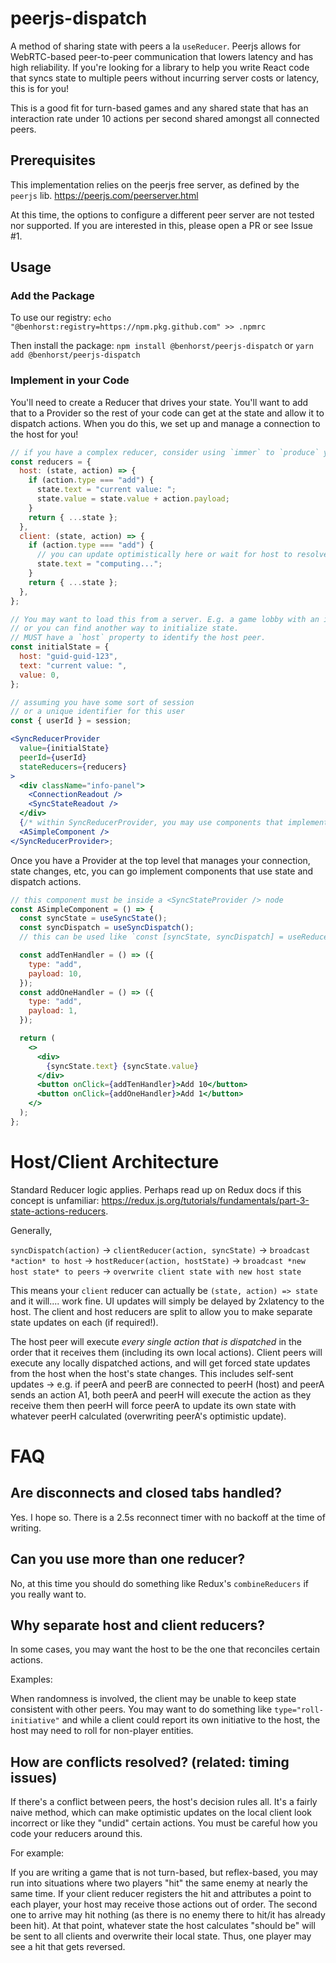 # peerjs-dispatch

A method of sharing state with peers a la `useReducer`. Peerjs allows for WebRTC-based peer-to-peer communication that lowers latency and has high reliability. If you're looking for a library to help you write React code that syncs state to multiple peers without incurring server costs or latency, this is for you!

This is a good fit for turn-based games and any shared state that has an interaction rate under 10 actions per second shared amongst all connected peers.

## Prerequisites

This implementation relies on the peerjs free server, as defined by the `peerjs` lib. https://peerjs.com/peerserver.html

At this time, the options to configure a different peer server are not tested nor supported. If you are interested in this, please open a PR or see Issue #1.

## Usage

### Add the Package

To use our registry:
`echo "@benhorst:registry=https://npm.pkg.github.com" >> .npmrc`

Then install the package:
`npm install @benhorst/peerjs-dispatch` or `yarn add @benhorst/peerjs-dispatch`

### Implement in your Code

You'll need to create a Reducer that drives your state. You'll want to add that to a Provider so the rest of your code can get at the state and allow it to dispatch actions. When you do this, we set up and manage a connection to the host for you!

```jsx
// if you have a complex reducer, consider using `immer` to `produce` your new state.
const reducers = {
  host: (state, action) => {
    if (action.type === "add") {
      state.text = "current value: ";
      state.value = state.value + action.payload;
    }
    return { ...state };
  },
  client: (state, action) => {
    if (action.type === "add") {
      // you can update optimistically here or wait for host to resolve the action
      state.text = "computing...";
    }
    return { ...state };
  },
};

// You may want to load this from a server. E.g. a game lobby with an identified host.
// or you can find another way to initialize state.
// MUST have a `host` property to identify the host peer.
const initialState = {
  host: "guid-guid-123",
  text: "current value: ",
  value: 0,
};

// assuming you have some sort of session
// or a unique identifier for this user
const { userId } = session;

<SyncReducerProvider
  value={initialState}
  peerId={userId}
  stateReducers={reducers}
>
  <div className="info-panel">
    <ConnectionReadout />
    <SyncStateReadout />
  </div>
  {/* within SyncReducerProvider, you may use components that implement `useSyncState` and `useSyncDispatch` */}
  <ASimpleComponent />
</SyncReducerProvider>;
```

Once you have a Provider at the top level that manages your connection, state changes, etc, you can go implement components that use state and dispatch actions.

```jsx
// this component must be inside a <SyncStateProvider /> node
const ASimpleComponent = () => {
  const syncState = useSyncState();
  const syncDispatch = useSyncDispatch();
  // this can be used like `const [syncState, syncDispatch] = useReducer(theReducer);

  const addTenHandler = () => ({
    type: "add",
    payload: 10,
  });
  const addOneHandler = () => ({
    type: "add",
    payload: 1,
  });

  return (
    <>
      <div>
        {syncState.text} {syncState.value}
      </div>
      <button onClick={addTenHandler}>Add 10</button>
      <button onClick={addOneHandler}>Add 1</button>
    </>
  );
};
```

# Host/Client Architecture

Standard Reducer logic applies. Perhaps read up on Redux docs if this concept is unfamiliar: https://redux.js.org/tutorials/fundamentals/part-3-state-actions-reducers.

Generally,

`syncDispatch(action)` -> `clientReducer(action, syncState)` -> `broadcast *action* to host` -> `hostReducer(action, hostState)` -> `broadcast *new host state* to peers` -> `overwrite client state with new host state`

This means your `client` reducer can actually be `(state, action) => state` and it will.... work fine. UI updates will simply be delayed by 2xlatency to the host. The client and host reducers are split to allow you to make separate state updates on each (if required!).

The host peer will execute _every single action that is dispatched_ in the order that it receives them (including its own local actions). Client peers will execute any locally dispatched actions, and will get forced state updates from the host when the host's state changes. This includes self-sent updates -> e.g. if peerA and peerB are connected to peerH (host) and peerA sends an action A1, both peerA and peerH will execute the action as they receive them then peerH will force peerA to update its own state with whatever peerH calculated (overwriting peerA's optimistic update).

# FAQ

## Are disconnects and closed tabs handled?

Yes. I hope so. There is a 2.5s reconnect timer with no backoff at the time of writing.

## Can you use more than one reducer?

No, at this time you should do something like Redux's `combineReducers` if you really want to.

## Why separate host and client reducers?

In some cases, you may want the host to be the one that reconciles certain actions.

Examples:

When randomness is involved, the client may be unable to keep state consistent with other peers. You may want to do something like `type="roll-initiative"` and while a client could report its own initiative to the host, the host may need to roll for non-player entities.

## How are conflicts resolved? (related: timing issues)

If there's a conflict between peers, the host's decision rules all. It's a fairly naive method, which can make optimistic updates on the local client look incorrect or like they "undid" certain actions. You must be careful how you code your reducers around this.

For example:

If you are writing a game that is not turn-based, but reflex-based, you may run into situations where two players "hit" the same enemy at nearly the same time. If your client reducer registers the hit and attributes a point to each player, your host may receive those actions out of order. The second one to arrive may hit nothing (as there is no enemy there to hit/it has already been hit). At that point, whatever state the host calculates "should be" will be sent to all clients and overwrite their local state. Thus, one player may see a hit that gets reversed.
